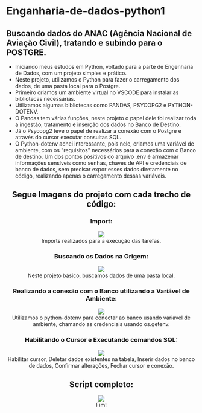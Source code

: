 # Enganharia-de-dados-python1

## Buscando dados do ANAC (Agência Nacional de Aviação Civil), tratando e subindo para o POSTGRE.

- Iniciando meus estudos em Python, voltado para a parte de Engenharia de Dados, com um projeto simples e prático.
- Neste projeto, utilizamos o Python para fazer o carregamento dos dados, de uma pasta local para o Postgre.
- Primeiro criamos um ambiente virtual no VSCODE para instalar as bibliotecas necessárias.
- Utilizamos algumas bibliotecas como PANDAS, PSYCOPG2 e PYTHON-DOTENV.
- O Pandas tem várias funções, neste projeto o papel dele foi realizar toda a ingestão, tratamento e inserção dos dados no Banco de Destino.
- Já o Psycopg2 teve o papel de realizar a conexão com o Postgre e através do cursor executar consultas SQL.
- O Python-dotenv achei interessante, pois nele, criamos uma variável de ambiente, com os "requisitos" necessários para a conexão com o Banco de destino. Um dos pontos positivos do arquivo .env é armazenar informações sensíveis como senhas, chaves de API e credenciais de banco de dados, sem precisar expor esses dados diretamente no código, realizando apenas o carregamento dessas variáveis.

<h2 align="center">Segue Imagens do projeto com cada trecho de código:</h2>

<h3 align="center">Import:</h3>
<div align="center">
<img src = "https://github.com/user-attachments/assets/5e0efe0a-0a46-4e61-84df-d6989599b40f"/>
</div>
<div align="center">Imports realizados para a execução das tarefas.</div>



<h3 align="center">Buscando os Dados na Origem:</h3>
<div align="center">
<img src = "https://github.com/user-attachments/assets/fe8c8d46-2519-4680-993e-cce11a5313ef"/>
</div>
<div align="center">Neste projeto básico, buscamos dados de uma pasta local.</div>



<h3 align="center">Realizando a conexão com o Banco utilizando a Variável de Ambiente:</h3>
<div align="center">
<img src = "https://github.com/user-attachments/assets/e3fb5ac4-9c9e-478b-ba4a-fe446e19bdda"/>
</div>
<div align="center">Utilizamos o python-dotenv para conectar ao banco usando variavel de ambiente, chamando as credenciais usando os.getenv.</div>



<h3 align="center">Habilitando o Cursor e Executando comandos SQL:</h3>
<div align="center">
<img src = "https://github.com/user-attachments/assets/935c3808-bbdd-4fe1-bab6-be344001a8a0"/> 
</div>
<div align="center">Habilitar cursor, Deletar dados existentes na tabela, Inserir dados no banco de dados, Confirmar alterações, Fechar cursor e conexão.</div>



<h2 align="center">Script completo:</h2>
<div align="center">
<img src = "https://github.com/user-attachments/assets/4a5261bf-53c9-4485-bfe0-3175b5f6d931"/>   
</div>
<div align="center">Fim!</div>
